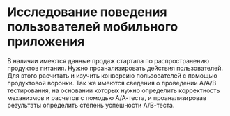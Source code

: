 
# Исследование поведения пользователей мобильного приложения

В наличии имеются данные продаж стартапа по распространению продуктов питания. Нужно проанализировать действия пользователей. Для этого расчитать и изучить конверсию пользователей с помощью продуктовой воронки. Так же имеются сведения о проведении А/А/В тестирования, на основании которых нужно определить корректность механизмов и расчетов с помодью А/А-теста, и проанализировав результаты определить степень успешности А/В-теста.
